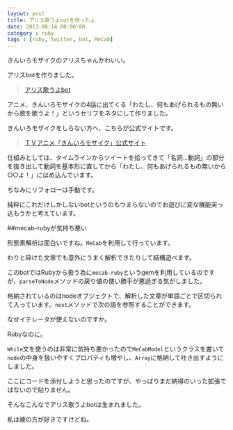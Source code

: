 ```yaml
---
layout: post
title: アリス歌うよbotを作ったよ
date: 2013-08-14 00:00:00
category : ruby
tags : [ruby, twitter, bot, MeCab]
---
```


きんいろモザイクのアリスちゃんかわいい。

アリスbotを作りました。

> [アリス歌うよbot](http://twitter.com/alice_utauyo "アリス歌うよbot")

アニメ、きんいろモザイクの4話に出てくる「わたし、何もあげられるもの無いから歌を歌うよ！」というセリフをネタにして作りました。

きんいろモザイクをしらない方へ、こちらが公式サイトです。

> [ＴＶアニメ「きんいろモザイク」公式サイト](http://www.kinmosa.com/ "ＴＶアニメ「きんいろモザイク」公式サイト")

仕組みとしては、タイムラインからツイートを拾ってきて「名詞...動詞」の部分を抜き出して動詞を基本形に直してから「わたし、何もあげられるもの無いから○○よ！」にはめ込んでいます。

ちなみにリフォローは手動です。

純粋にこれだけしかしないbotというのもつまらないのでお遊びに変な機能突っ込もうかと考えています。

##mecab-rubyが気持ち悪い

形態素解析は面白いですね。`MeCab`を利用して行っています。

わりと砕けた文章でも意外にうまく解析できたりして結構遊べます。

このbotではRubyから扱う為に`mecab-ruby`というgemを利用しているのですが、`parseToNode`メソッドの戻り値の使い勝手が悪過ぎる気がしました。

格納されているのはnodeオブジェクトで、解析した文章が単語ごとで区切られて入っています。`next`メソッドで次の語を参照することができます。

なぜイテレータが使えないのですか。

Rubyなのに。

`While`文を使うのは非常に気持ち悪かったので`MeCabModel`というクラスを書いて`node`の中身を扱いやすくプロパティも増やし、`Array`に格納して吐き出すようにしました。

ここにコードを添付しようと思ったのですが、やっぱりまだ納得のいった拡張ではないので貼りません。

そんなこんなでアリス歌うよbotは生まれました。

私は綾の方が好きですけどね。
